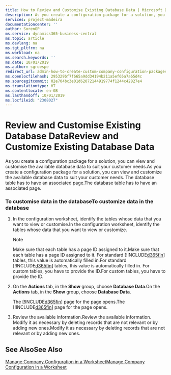 ```yaml
---
title: How to Review and Customise Existing Database Data | Microsoft Docs
description: As you create a configuration package for a solution, you can view and customise the available database data to suit your customer needs. The database table has to have an associated page.
services: project-madeira
documentationcenter: ''
author: SorenGP
ms.service: dynamics365-business-central
ms.topic: article
ms.devlang: na
ms.tgt_pltfrm: na
ms.workload: na
ms.search.keywords: ''
ms.date: 10/01/2019
ms.author: sgroespe
redirect_url: admin-how-to-create-custom-company-configuration-packages
ms.openlocfilehash: 295329bf7f665a9dd34194b211a5ef65a7a65d4c
ms.sourcegitcommit: 02e704bc3e01d62072144919774f1244c42827e4
ms.translationtype: HT
ms.contentlocale: en-GB
ms.lasthandoff: 10/01/2019
ms.locfileid: "2308027"
---
```

# <a name="review-and-customize-existing-database-data"></a><span data-ttu-id="4d35b-104">Review and Customise Existing Database Data</span><span class="sxs-lookup"><span data-stu-id="4d35b-104">Review and Customize Existing Database Data</span></span>
<span data-ttu-id="4d35b-105">As you create a configuration package for a solution, you can view and customise the available database data to suit your customer needs.</span><span class="sxs-lookup"><span data-stu-id="4d35b-105">As you create a configuration package for a solution, you can view and customize the available database data to suit your customer needs.</span></span> <span data-ttu-id="4d35b-106">The database table has to have an associated page.</span><span class="sxs-lookup"><span data-stu-id="4d35b-106">The database table has to have an associated page.</span></span>  

### <a name="to-customize-data-in-the-database"></a><span data-ttu-id="4d35b-107">To customise data in the database</span><span class="sxs-lookup"><span data-stu-id="4d35b-107">To customize data in the database</span></span>  

1.  <span data-ttu-id="4d35b-108">In the configuration worksheet, identify the tables whose data that you want to view or customise.</span><span class="sxs-lookup"><span data-stu-id="4d35b-108">In the configuration worksheet, identify the tables whose data that you want to view or customize.</span></span>  

    > [!NOTE]  
    >  <span data-ttu-id="4d35b-109">Make sure that each table has a page ID assigned to it.</span><span class="sxs-lookup"><span data-stu-id="4d35b-109">Make sure that each table has a page ID assigned to it.</span></span> <span data-ttu-id="4d35b-110">For standard [!INCLUDE[d365fin](includes/d365fin_md.md)] tables, this value is automatically filled in.</span><span class="sxs-lookup"><span data-stu-id="4d35b-110">For standard [!INCLUDE[d365fin](includes/d365fin_md.md)] tables, this value is automatically filled in.</span></span> <span data-ttu-id="4d35b-111">For custom tables, you have to provide the ID.</span><span class="sxs-lookup"><span data-stu-id="4d35b-111">For custom tables, you have to provide the ID.</span></span>  

2.  <span data-ttu-id="4d35b-112">On the **Actions** tab, in the **Show** group, choose **Database Data**.</span><span class="sxs-lookup"><span data-stu-id="4d35b-112">On the **Actions** tab, in the **Show** group, choose **Database Data**.</span></span>  

     <span data-ttu-id="4d35b-113">The [!INCLUDE[d365fin](includes/d365fin_md.md)] page for the page opens.</span><span class="sxs-lookup"><span data-stu-id="4d35b-113">The [!INCLUDE[d365fin](includes/d365fin_md.md)] page for the page opens.</span></span>  

3.  <span data-ttu-id="4d35b-114">Review the available information.</span><span class="sxs-lookup"><span data-stu-id="4d35b-114">Review the available information.</span></span> <span data-ttu-id="4d35b-115">Modify it as necessary by deleting records that are not relevant or by adding new ones.</span><span class="sxs-lookup"><span data-stu-id="4d35b-115">Modify it as necessary by deleting records that are not relevant or by adding new ones.</span></span>  

## <a name="see-also"></a><span data-ttu-id="4d35b-116">See Also</span><span class="sxs-lookup"><span data-stu-id="4d35b-116">See Also</span></span>  
 [<span data-ttu-id="4d35b-117">Manage Company Configuration in a Worksheet</span><span class="sxs-lookup"><span data-stu-id="4d35b-117">Manage Company Configuration in a Worksheet</span></span>](admin-how-to-manage-company-configuration-in-a-worksheet.md)
